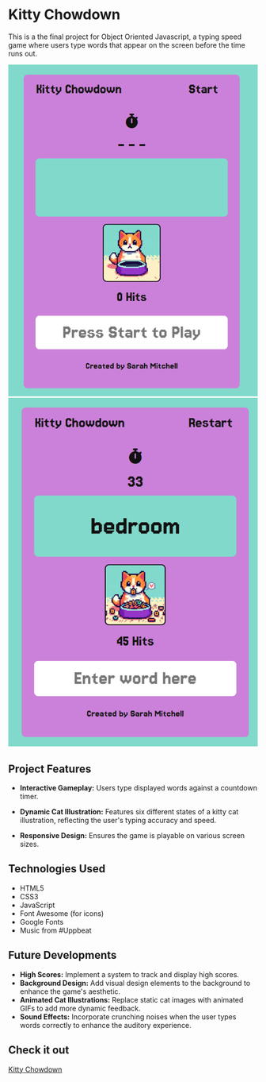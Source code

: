 # Kitty Chowdown

This is a the final project for Object Oriented Javascript, a typing speed game 
where users type words that appear on the screen before the time runs out. 

![Kitty Chowdown - Start Screen](./assets/media/example1.png)
![Kitty Chowdown - Happy Cat](./assets/media/example2.png)

## Project Features

-   **Interactive Gameplay:** Users type displayed words against a countdown timer.

-   **Dynamic Cat Illustration:** Features six different states of a kitty cat illustration, reflecting the user's typing accuracy and speed.

-   **Responsive Design:** Ensures the game is playable on various screen sizes.

## Technologies Used

-   HTML5
-   CSS3
-   JavaScript
-   Font Awesome (for icons)
-   Google Fonts
-   Music from #Uppbeat


## Future Developments

-   **High Scores:** Implement a system to track and display high scores.
-   **Background Design:** Add visual design elements to the background to enhance the game's aesthetic.
-   **Animated Cat Illustrations:** Replace static cat images with animated GIFs to add more dynamic feedback.
-   **Sound Effects:** Incorporate crunching noises when the user types words correctly to enhance the auditory experience.


## Check it out

[Kitty Chowdown](https://sarsbars.github.io/kitty-chowdown/)